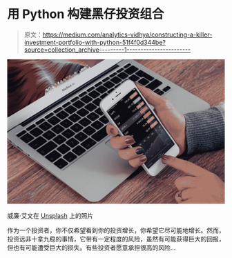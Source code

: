# 用 Python 构建黑仔投资组合

> 原文：<https://medium.com/analytics-vidhya/constructing-a-killer-investment-portfolio-with-python-51f4f0d344be?source=collection_archive---------1----------------------->

![](img/f0a0578171458f2e21b60bc63c6fe0b5.png)

威廉·艾文在 [Unsplash](https://unsplash.com?utm_source=medium&utm_medium=referral) 上的照片

作为一个投资者，你不仅希望看到你的投资增长，你希望它尽可能地增长。然而，投资远非十拿九稳的事情，它带有一定程度的风险，虽然有可能获得巨大的回报，但也有可能遭受巨大的损失。有些投资者愿意承担很高的风险…